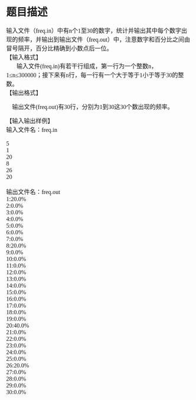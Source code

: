 # 题目描述


<div align="left">
<span style="font-size:16px;font-family:&#39;Microsoft YaHei&#39;;">输入文件（freq.in）中有n个1至30的数字，统计并输出其中每个数字出现的频率，并输出到输出文件（freq.out）中，注意数字和百分比之间由冒号隔开，百分比精确到小数点后一位。</span> 
</div>
<div>
<span style="font-size:16px;font-family:&#39;Microsoft YaHei&#39;;">【输入格式】</span> 
</div>
<div>
<span style="font-size:16px;font-family:&#39;Microsoft YaHei&#39;;">       </span><span style="font-size:16px;font-family:&#39;Microsoft YaHei&#39;;">输入文件</span><span style="font-size:16px;font-family:&#39;Microsoft YaHei&#39;;">(freq.in)</span><span style="font-size:16px;font-family:&#39;Microsoft YaHei&#39;;">有若干行组成，第一行为一个整数</span><span style="font-size:16px;font-family:&#39;Microsoft YaHei&#39;;">n</span><span style="font-size:16px;font-family:&#39;Microsoft YaHei&#39;;">，</span><span style="font-size:16px;font-family:&#39;Microsoft YaHei&#39;;">1</span><span style="font-size:16px;font-family:&#39;Microsoft YaHei&#39;;">≤</span><span style="font-size:16px;font-family:&#39;Microsoft YaHei&#39;;">n</span><span style="font-size:16px;font-family:&#39;Microsoft YaHei&#39;;">≤</span><span style="font-size:16px;font-family:&#39;Microsoft YaHei&#39;;">300000</span><span style="font-size:16px;font-family:&#39;Microsoft YaHei&#39;;">；接下来有</span><span style="font-size:16px;font-family:&#39;Microsoft YaHei&#39;;">n</span><span style="font-size:16px;font-family:&#39;Microsoft YaHei&#39;;">行，每一行有一个大于等于</span><span style="font-size:16px;font-family:&#39;Microsoft YaHei&#39;;">1</span><span style="font-size:16px;font-family:&#39;Microsoft YaHei&#39;;">小于等于</span><span style="font-size:16px;font-family:&#39;Microsoft YaHei&#39;;">30</span><span style="font-size:16px;font-family:&#39;Microsoft YaHei&#39;;">的整数。</span> 
</div>
<div>
<span style="font-size:16px;font-family:&#39;Microsoft YaHei&#39;;">【输出格式】</span> 
</div>
<p>
<span style="font-size:16px;font-family:&#39;Microsoft YaHei&#39;;">    </span><span style="font-size:16px;font-family:&#39;Microsoft YaHei&#39;;">输出文件</span><span style="font-size:16px;font-family:&#39;Microsoft YaHei&#39;;">(freq.out)</span><span style="font-size:16px;font-family:&#39;Microsoft YaHei&#39;;">有</span><span style="font-size:16px;font-family:&#39;Microsoft YaHei&#39;;">30</span><span style="font-size:16px;font-family:&#39;Microsoft YaHei&#39;;">行，分别为</span><span style="font-size:16px;font-family:&#39;Microsoft YaHei&#39;;">1</span><span style="font-size:16px;font-family:&#39;Microsoft YaHei&#39;;">到</span><span style="font-size:16px;font-family:&#39;Microsoft YaHei&#39;;">30</span><span style="font-size:16px;font-family:&#39;Microsoft YaHei&#39;;">这</span><span style="font-size:16px;font-family:&#39;Microsoft YaHei&#39;;">30</span><span style="font-size:16px;font-family:&#39;Microsoft YaHei&#39;;">个数出现的频率。</span> 
</p>
<div>
<span style="font-size:16px;font-family:&#39;Microsoft YaHei&#39;;">【输入输出样例】</span> 
</div>
<div>
<span style="font-size:16px;font-family:&#39;Microsoft YaHei&#39;;">输入文件名：</span><span style="font-size:16px;font-family:&#39;Microsoft YaHei&#39;;">freq.in</span> 
</div>
<div>
<span style="font-family:&#39;Microsoft YaHei&#39;;font-size:16px;"> </span> 
</div>
<div>
<span style="font-size:16px;font-family:&#39;Microsoft YaHei&#39;;">5</span> 
</div>
<div>
<span style="font-family:&#39;Microsoft YaHei&#39;;font-size:16px;">1</span> 
</div>
<div>
<span style="font-family:&#39;Microsoft YaHei&#39;;font-size:16px;">20</span> 
</div>
<div>
<span style="font-family:&#39;Microsoft YaHei&#39;;font-size:16px;">8</span> 
</div>
<div>
<span style="font-family:&#39;Microsoft YaHei&#39;;font-size:16px;">26</span> 
</div>
<div>
<span style="font-family:&#39;Microsoft YaHei&#39;;font-size:16px;">20</span> 
</div>
<div>
<span style="font-family:&#39;Microsoft YaHei&#39;;font-size:16px;"> </span> 
</div>
<div>
<span style="font-family:&#39;Microsoft YaHei&#39;;font-size:16px;">输出文件名</span><span style="font-size:16px;font-family:&#39;Microsoft YaHei&#39;;">：</span><span style="font-size:16px;font-family:&#39;Microsoft YaHei&#39;;">freq.out</span> 
</div>
<div align="left">
<span style="font-size:16px;font-family:&#39;Microsoft YaHei&#39;;">1:20.0%</span> 
</div>
<div align="left">
<span style="font-size:16px;font-family:&#39;Microsoft YaHei&#39;;">2:0.0%</span> 
</div>
<div align="left">
<span style="font-size:16px;font-family:&#39;Microsoft YaHei&#39;;">3:0.0%</span> 
</div>
<div align="left">
<span style="font-size:16px;font-family:&#39;Microsoft YaHei&#39;;">4:0.0%</span> 
</div>
<div align="left">
<span style="font-size:16px;font-family:&#39;Microsoft YaHei&#39;;">5:0.0%</span> 
</div>
<div align="left">
<span style="font-size:16px;font-family:&#39;Microsoft YaHei&#39;;">6:0.0%</span> 
</div>
<div align="left">
<span style="font-size:16px;font-family:&#39;Microsoft YaHei&#39;;">7:0.0%</span> 
</div>
<div align="left">
<span style="font-size:16px;font-family:&#39;Microsoft YaHei&#39;;">8:20.0%</span> 
</div>
<div align="left">
<span style="font-size:16px;font-family:&#39;Microsoft YaHei&#39;;">9:0.0%</span> 
</div>
<div align="left">
<span style="font-size:16px;font-family:&#39;Microsoft YaHei&#39;;">10:0.0%</span> 
</div>
<div align="left">
<span style="font-size:16px;font-family:&#39;Microsoft YaHei&#39;;">11:0.0%</span> 
</div>
<div align="left">
<span style="font-size:16px;font-family:&#39;Microsoft YaHei&#39;;">12:0.0%</span> 
</div>
<div align="left">
<span style="font-size:16px;font-family:&#39;Microsoft YaHei&#39;;">13:0.0%</span> 
</div>
<div align="left">
<span style="font-size:16px;font-family:&#39;Microsoft YaHei&#39;;">14:0.0%</span> 
</div>
<div align="left">
<span style="font-size:16px;font-family:&#39;Microsoft YaHei&#39;;">15:0.0%</span> 
</div>
<div align="left">
<span style="font-size:16px;font-family:&#39;Microsoft YaHei&#39;;">16:0.0%</span> 
</div>
<div align="left">
<span style="font-size:16px;font-family:&#39;Microsoft YaHei&#39;;">17:0.0%</span> 
</div>
<div align="left">
<span style="font-size:16px;font-family:&#39;Microsoft YaHei&#39;;">18:0.0%</span> 
</div>
<div align="left">
<span style="font-size:16px;font-family:&#39;Microsoft YaHei&#39;;">19:0.0%</span> 
</div>
<div align="left">
<span style="font-size:16px;font-family:&#39;Microsoft YaHei&#39;;">20:40.0%</span> 
</div>
<div align="left">
<span style="font-size:16px;font-family:&#39;Microsoft YaHei&#39;;">21:0.0%</span> 
</div>
<div align="left">
<span style="font-size:16px;font-family:&#39;Microsoft YaHei&#39;;">22:0.0%</span> 
</div>
<div align="left">
<span style="font-size:16px;font-family:&#39;Microsoft YaHei&#39;;">23:0.0%</span> 
</div>
<div align="left">
<span style="font-size:16px;font-family:&#39;Microsoft YaHei&#39;;">24:0.0%</span> 
</div>
<div align="left">
<span style="font-size:16px;font-family:&#39;Microsoft YaHei&#39;;">25:0.0%</span> 
</div>
<div align="left">
<span style="font-size:16px;font-family:&#39;Microsoft YaHei&#39;;">26:20.0%</span> 
</div>
<div align="left">
<span style="font-size:16px;font-family:&#39;Microsoft YaHei&#39;;">27:0.0%</span> 
</div>
<div align="left">
<span style="font-size:16px;font-family:&#39;Microsoft YaHei&#39;;">28:0.0%</span> 
</div>
<div align="left">
<span style="font-size:16px;font-family:&#39;Microsoft YaHei&#39;;">29:0.0%</span> 
</div>
<div align="left">
<span style="font-size:16px;font-family:&#39;Microsoft YaHei&#39;;">30:0.0%</span> 
</div>
<div>
<span style="font-family:&#39;Microsoft YaHei&#39;;font-size:16px;"> </span> 
</div>
